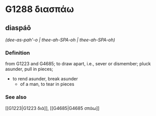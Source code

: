 # G1288 διασπάω

## diaspáō

_(dee-as-pah'-o | thee-ah-SPA-oh | thee-ah-SPA-oh)_

### Definition

from G1223 and G4685; to draw apart, i.e., sever or dismember; pluck asunder, pull in pieces; 

- to rend asunder, break asunder
  - of a man, to tear in pieces

### See also

[[G1223|G1223 διά]], [[G4685|G4685 σπάω]]
